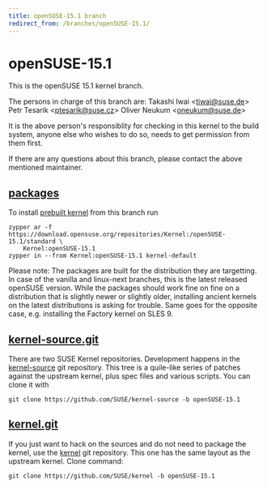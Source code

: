 ```yaml
---
title: openSUSE-15.1 branch
redirect_from: /branches/openSUSE-15.1/
---
```

# openSUSE-15.1
This is the openSUSE 15.1 kernel branch.

The persons in charge of this branch are:
Takashi Iwai <[tiwai@suse.de](mailto:tiwai@suse.de?subject=openSUSE-15.1%20branch)>
Petr Tesarik <[ptesarik@suse.cz](mailto:ptesarik@suse.cz?subject=openSUSE-15.1%20branch)>
Oliver Neukum <[oneukum@suse.de](mailto:oneukum@suse.de?subject=openSUSE-15.1%20branch)>

It is the above person's responsiblity for checking in this kernel to
the build system, anyone else who wishes to do so, needs to get
permission from them first.

If there are any questions about this branch, please contact the above
mentioned maintainer.


## [packages](https://download.opensuse.org/repositories/Kernel:/openSUSE-15.1)
To install
[prebuilt kernel](https://download.opensuse.org/repositories/Kernel:/openSUSE-15.1)
from this branch run

```
zypper ar -f https://download.opensuse.org/repositories/Kernel:/openSUSE-15.1/standard \
    Kernel:openSUSE-15.1
zypper in --from Kernel:openSUSE-15.1 kernel-default
```

Please note: The packages are built for the distribution they are
targetting. In case of the vanilla and linux-next branches, this is the
latest released openSUSE version. While the packages should work fine on
fine on a distribution that is slightly newer or slightly older,
installing ancient kernels on the latest distributions is asking for
trouble. Same goes for the opposite case, e.g. installing the Factory
kernel on SLES 9.

## [kernel-source.git](https://github.com/SUSE/kernel-source/tree/openSUSE-15.1)
There are two SUSE Kernel repositories. Development happens in the
[kernel-source](https://github.com/SUSE/kernel-source/tree/openSUSE-15.1)
git repository. This tree is a quile-like series of patches against the
upstream kernel, plus spec files and various scripts. You can clone it
with

```
git clone https://github.com/SUSE/kernel-source -b openSUSE-15.1
```

## [kernel.git](https://github.com/SUSE/kernel/tree/openSUSE-15.1)
If you just want to hack on the sources and do not need to package the
kernel, use the [kernel](https://github.com/SUSE/kernel/tree/openSUSE-15.1)
git repository. This one has the same layout as the upstream kernel. Clone
command:

```
git clone https://github.com/SUSE/kernel -b openSUSE-15.1
```


